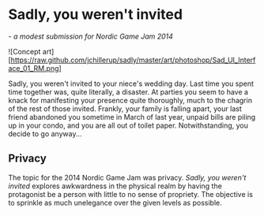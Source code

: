 Sadly, you weren't invited 
==========================
*- a modest submission for Nordic Game Jam 2014*

![Concept art][https://raw.github.com/jchillerup/sadly/master/art/photoshop/Sad_UI_Interface_01_RM.png]

Sadly, you weren't invited to your niece's wedding day. Last time you spent time together was, quite literally, a disaster. At parties you seem to have a knack for manifesting your presence quite thoroughly, much to the chagrin of the rest of those invited. Frankly, your family is falling apart, your last friend abandoned you sometime in March of last year, unpaid bills are piling up in your condo, and you are all out of toilet paper. Notwithstanding, you decide to go anyway...

Privacy
-------
The topic for the 2014 Nordic Game Jam was privacy. *Sadly, you weren't invited* explores awkwardness in the physical realm by having the protagonist be a person with little to no sense of propriety. The objective is to sprinkle as much unelegance over the given levels as possible.
